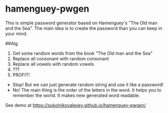 # hamenguey-pwgen
This is simple password generator based on Hamenguey's "The Old man and the Sea".
The main idea is to create the password than you can keep in your mind.

##Alg
1. Get some random words from the book "The Old man and the Sea"
2. Replace all consonant with random consonant
3. Replace all vowels with random vowels
4. ???
5. PROFIT!

- Stop! But we can just generate random string and use it like a password!
- No! The main thing is the order of the letters in the word. It helps you to remember the world. It makes new generated word readable.


See demo at https://sokolnikovalexey.github.io/hamenguey-pwgen/
